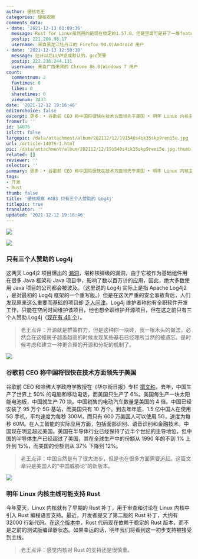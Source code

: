 ```yaml
---
author: 硬核老王
categories: 硬核观察
comments_data:
- date: '2021-12-13 01:09:36'
  message: Rust for Linux虽然用的是现在稳定的1.57.0，但是里面可是开了一堆features，其中一个核心的trait都是用的GAT。而且老生常谈的是现在想开启Rust支持只能用LLVM编译，gcc的后端依然不行。而且这个确实是在开发中，很多接口都没封装好，明年进主线我感觉有点悬。
  postip: 221.206.98.17
  username: 来自黑龙江牡丹江的 Firefox 94.0|Android 用户
- date: '2021-12-13 12:50:10'
  message: 估计以后LLVM变成默认的，gcc哭晕
  postip: 222.216.244.131
  username: 来自广西来宾的 Chrome 86.0|Windows 7 用户
count:
  commentnum: 2
  favtimes: 0
  likes: 0
  sharetimes: 0
  viewnum: 3433
date: '2021-12-12 19:16:46'
editorchoice: false
excerpt: 更多：• 谷歌前 CEO 称中国将很快在技术方面领先于美国 • 明年 Linux 内核主线可能支持 Rust
fromurl: ''
id: 14076
islctt: false
largepic: /data/attachment/album/202112/12/191540s4ik35skp9reni5e.jpg
url: /article-14076-1.html
pic: /data/attachment/album/202112/12/191540s4ik35skp9reni5e.jpg.thumb.jpg
related: []
reviewer: ''
selector: ''
summary: 更多：• 谷歌前 CEO 称中国将很快在技术方面领先于美国 • 明年 Linux 内核主线可能支持 Rust
tags:
- 开源
- Rust
thumb: false
title: '硬核观察 #483 只有三个人赞助的 Log4j'
titlepic: true
translator: ''
updated: '2021-12-12 19:16:46'
---
```


![](/data/attachment/album/202112/12/191540s4ik35skp9reni5e.jpg)


![](/data/attachment/album/202112/12/191555cq3iodko3ugfk5pk.jpg)


### 只有三个人赞助的 Log4j


这两天 Log4j2 项目爆出的 [漏洞](https://www.wired.com/story/log4j-flaw-hacking-internet/)，堪称核弹级的漏洞，由于它被作为基础组件用在很多 Java 框架和 Java 项目中，影响了数以百万计的应用，因此，绝大多数使用 Java 项目的公司都会被波及。（这里说的 Log4j 实际上是指 Apache Log4j2 ，是对最初的 Log4j 框架的一个重写版。）但是在这次严重的安全事故背后，人们发现原来这么重要而基础的项目却 [乏人问津](https://christine.website/blog/open-source-broken-2021-12-11)。Log4j 维护者称他有全职软件开发工作，只能在空闲时间维护该项目，他也想全职维护开源项目，但在这之前只有三个人赞助 Log4j（[现在有 46 个](https://github.com/sponsors/rgoers)）。



> 
> 老王点评：开源就是群策群力，但是这种你一块砖，我一根木头的做法，必然会在这幢房子越盖越高的时候发现某些基石已经理所当然的被遗忘。是时候考虑和建立一种更合理的开源和分配的机制了。
> 
> 
> 


![](/data/attachment/album/202112/12/191607sp20eee2efeqtecj.jpg)


### 谷歌前 CEO 称中国将很快在技术方面领先于美国


谷歌前 CEO 和哈佛大学政府学教授在《华尔街日报》专栏 [撰文称](https://www.wsj.com/articles/china-will-soon-lead-the-us-in-tech-global-leader-semiconductors-5g-wireless-green-energy-11638915759)，去年，中国生产了世界上 50% 的电脑和移动电话，而美国只生产了 6%。美国每生产一块太阳能电池板，中国就生产 70 块。中国销售的电动汽车数量是美国的 4 倍。中国已经安装了 95 万个 5G 基站，而美国只有 10 万个。到去年年底，1.5 亿中国人在使用 5G 手机，平均速度为每秒 300M，而只有 600 万美国人可以使用 5G，速度为每秒 60M。在人工智能的实际应用方面，包括面部识别、语音识别和金融技术，中国现在明显超过美国。美国在半导体行业已经保持了近半个世纪的主导地位，但中国的半导体生产已经超过了美国，其在全球生产中的份额从 1990 年的不到 1% 上升到 15%，而美国的份额则从 37% 下降到 12%。



> 
> 老王点评：中国自然是有了很大进步，但是也在很多方面需要追赶。这篇文章只是美国人的“中国威胁论”的新版本。
> 
> 
> 


![](/data/attachment/album/202112/12/191617j3f6hyrjeegfsxwr.jpg)


### 明年 Linux 内核主线可能支持 Rust


今年夏天，Linux 内核就有了早期的 Rust 补丁，用于审查和讨论在 Linux 内核中引入 Rust 编程语言支持。最近，开发者提交了第二版的 Rust 补丁，大约有 32000 行新代码。[在这个版本中](https://www.phoronix.com/scan.php?page=news_item&px=Rust-For-Linux-v2)，Rust 代码现在依赖于稳定的 Rust 版本，而不是之前的测试版编译器状态。如果幸运的话，明年我们将看到这一初步支持被接受到主线。



> 
> 老王点评：感觉内核对 Rust 的支持还是很慎重。
> 
> 
>